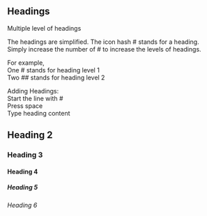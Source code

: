 ## Headings
Multiple level of headings

The headings are simplified. The icon hash # stands for a heading.   
Simply increase the number of # to increase the levels of headings. 

For example,   
One # stands for heading level 1   
Two ## stands for heading level 2

Adding Headings:   
Start the line with #   
Press space   
Type heading content

## Heading 2
### Heading 3
#### Heading 4
##### Heading 5
###### Heading 6

